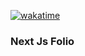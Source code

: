 [![wakatime](https://wakatime.com/badge/user/d7fffb39-631e-454c-9cce-bb60e92d14c5/project/018b0f13-e608-41e2-8597-27f2de9d96dd.svg)](https://wakatime.com/badge/user/d7fffb39-631e-454c-9cce-bb60e92d14c5/project/018b0f13-e608-41e2-8597-27f2de9d96dd)

### Next Js Folio
